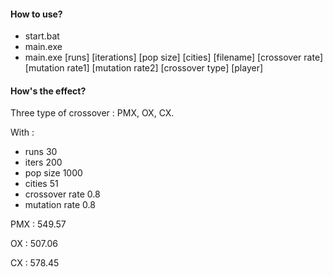 #### How to use?

* start.bat
* main.exe
* main.exe [runs] [iterations] [pop size] [cities] [filename] [crossover rate] [mutation rate1] [mutation rate2] [crossover type] [player]

#### How's the effect?

Three type of crossover : PMX, OX, CX.

With :

* runs                 30
* iters                 200
* pop size          1000
* cities                51
* crossover rate  0.8
* mutation rate   0.8

PMX : 549.57

OX    : 507.06

CX     : 578.45
